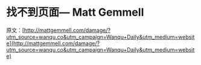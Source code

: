 # 找不到页面— Matt Gemmell

原文：[http://mattgemmell.com/damage/?utm_source=wanqu.co&utm_campaign=Wanqu+Daily&utm_medium=website](http://mattgemmell.com/damage/?utm_source=wanqu.co&utm_campaign=Wanqu+Daily&utm_medium=website)
